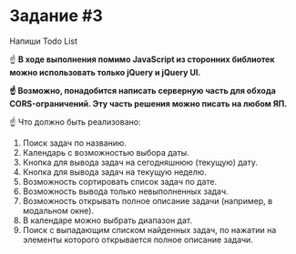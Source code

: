 # **Задание #3**

Напиши Todo List

☝ **В ходе выполнения помимо JavaScript из сторонних библиотек можно использовать только jQuery и jQuery UI.**

**☝ Возможно, понадобится написать серверную часть для обхода CORS-ограничений. Эту часть решения можно писать на любом ЯП.**

☝ Что должно быть реализовано:

1. Поиск задач по названию.
2. Календарь с возможностью выбора даты.
3. Кнопка для вывода задач на сегодняшнюю (текущую) дату.
4. Кнопка для вывода задач на текущую неделю.
5. Возможность сортировать список задач по дате.
6. Возможность вывода только невыполненных задач.
7. Возможность открывать полное описание задачи (например, в модальном окне).
8. В календаре можно выбрать диапазон дат.
9. Поиск с выпадающим списком найденных задач, по нажатии на элементы которого открывается полное описание задачи.
